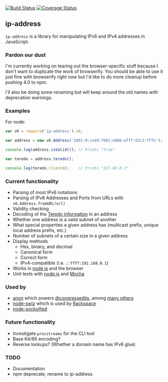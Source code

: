 [![Build Status](https://secure.travis-ci.org/beaugunderson/ip-address.png?branch=master)](http://travis-ci.org/beaugunderson/ip-address) [![Coverage Status](https://img.shields.io/coveralls/beaugunderson/ip-address.svg)](https://coveralls.io/r/beaugunderson/ip-address?branch=master)

## ip-address

`ip-address` is a library for manipulating IPv6 and IPv4 addresses in JavaScript.

### Pardon our dust

I'm currently working on tearing out the browser-specific stuff because I don't
want to duplicate the work of browserify. You should be able to use it just
fine with browserify right now but I'd like to do more cleanup before pushing
4.0 to npm.

I'll also be doing some renaming but will keep around the old names with
deprecation warnings.

### Examples

For node:

```js
var v6 = require('ip-address').v6;

var address = new v6.Address('2001:0:ce49:7601:e866:efff:62c3:fffe');

console.log(address.isValid()); // Prints "true"

var teredo = address.teredo();

console.log(teredo.client4);    // Prints "157.60.0.1"
```

### Current functionality

-    Parsing of most IPv6 notations
-    Parsing of IPv6 Addresses and Ports from URLs with `v6.Address.fromURL(url)`
-    Validity checking
-    Decoding of the [Teredo
     information](http://en.wikipedia.org/wiki/Teredo_tunneling#IPv6_addressing)
     in an address
-    Whether one address is a valid subnet of another
-    What special properties a given address has (multicast prefix, unique
     local address prefix, etc.)
-    Number of subnets of a certain size in a given address
-    Display methods
     -    Hex, binary, and decimal
     -    Canonical form
     -    Correct form
     -    IPv4-compatible (i.e. `::ffff:192.168.0.1`)
-    Works in [node.js](http://nodejs.org/) and the browser
-    Unit tests with [node.js](http://nodejs.org/) and
     [Mocha](http://visionmedia.github.com/mocha/)

### Used by

-    [anon](https://github.com/edsu/anon) which powers
     [@congressedits](https://twitter.com/congressedits), among
     [many others](https://github.com/edsu/anon#community)
-    [node-swiz](https://github.com/racker/node-swiz) which is used by [Rackspace](http://www.rackspace.com/)
-    [node-socksified](https://github.com/vially/node-socksified)

### Future functionality

-    Investigate `procstreams` for the CLI tool
-    Base 64/85 encoding?
-    Reverse lookups? (Whether a domain name has IPv6 glue)

### TODO

-    Documentation
-    npm deprecate, rename to ip-address
